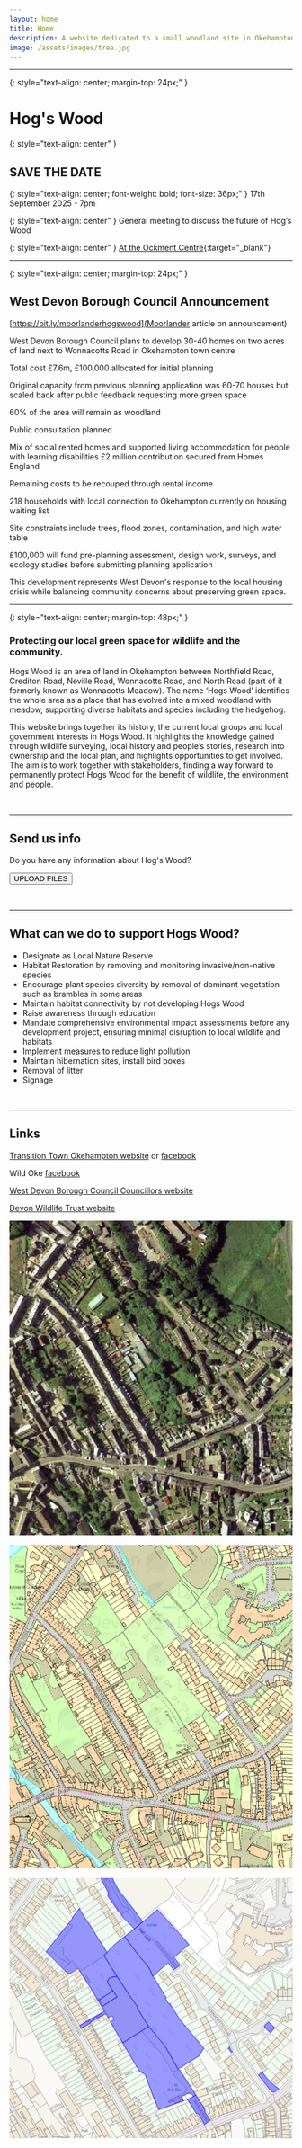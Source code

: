 ```yaml
---
layout: home
title: Home
description: A website dedicated to a small woodland site in Okehampton, Hog's Wood.
image: /assets/images/tree.jpg
---
```


---

{: style="text-align: center; margin-top: 24px;" }
# Hog's Wood

{: style="text-align: center" }
## SAVE THE DATE

{: style="text-align: center; font-weight: bold; font-size: 36px;" }
17th September 2025 - 7pm

{: style="text-align: center" }
General meeting to discuss the future of Hog’s Wood

{: style="text-align: center" }
[At the Ockment Centre](https://maps.app.goo.gl/b6FZmnv3kMpanjgP7){:target="_blank"}

---

{: style="text-align: center; margin-top: 24px;" }
## West Devon Borough Council Announcement

[https://bit.ly/moorlanderhogswood](Moorlander article on announcement)

West Devon Borough Council plans to develop 30-40 homes on two acres of land next to Wonnacotts Road in Okehampton town centre 

Total cost £7.6m, £100,000 allocated for initial planning

Original capacity from previous planning application was 60-70 houses but scaled back after public feedback requesting more green space 

60% of the area will remain as woodland

Public consultation planned 

Mix of social rented homes and supported living accommodation for people with learning disabilities 
£2 million contribution secured from Homes England 

Remaining costs to be recouped through rental income 

218 households with local connection to Okehampton currently on housing waiting list 

Site constraints include trees, flood zones, contamination, and high water table 

£100,000 will fund pre-planning assessment, design work, surveys, and ecology studies before submitting planning application 

This development represents West Devon's response to the local housing crisis while balancing community concerns about preserving green space.


---

{: style="text-align: center; margin-top: 48px;" }
### Protecting our local green space for wildlife and the community.

Hogs Wood is an area of land in Okehampton between Northfield Road, Crediton Road, Neville Road, Wonnacotts Road, and North Road (part of it formerly known as Wonnacotts Meadow). The name ‘Hogs Wood’ identifies the whole area as a place that has evolved into a mixed woodland with meadow, supporting diverse habitats and species including the hedgehog. 

This website brings together its history, the current local groups and local government interests in Hogs Wood. It highlights the knowledge gained through wildlife surveying, local history and people’s stories, research into ownership and the local plan, and highlights opportunities to get involved. The aim is to work together with stakeholders, finding a way forward to permanently protect Hogs Wood for the benefit of wildlife, the environment and people.

<br />

<hr />

## Send us info

Do you have any information about Hog's Wood? 

<button type="button" onclick="window.open('https://www.dropbox.com/request/ikF11e4zFfaoyUnv8ML5', '_blank');" command="show-modal">UPLOAD FILES</button>

<br />

<hr />

## What can we do to support Hogs Wood?

* Designate as Local Nature Reserve
* Habitat Restoration by removing and monitoring invasive/non-native species
* Encourage plant species diversity by removal of dominant vegetation such as brambles in some areas
* Maintain habitat connectivity by not developing Hogs Wood
* Raise awareness through education
* Mandate comprehensive environmental impact assessments before any development project, ensuring minimal disruption to local wildlife and habitats
* Implement measures to reduce light pollution
* Maintain hibernation sites, install bird boxes
* Removal of litter
* Signage

<br />

<hr />

## Links

[Transition Town Okehampton website](https://cagdevon.org.uk/ourgroups/transition-town-okehampton/) or [facebook](https://www.facebook.com/profile.php?id=61556834173991)

Wild Oke [facebook](https://www.facebook.com/groups/wildoke/)

[West Devon Borough Council Councillors website](https://www.westdevon.gov.uk/your-council/councillors-and-committees/your-councillors/councillors-ward)

[Devon Wildlife Trust website](https://www.devonwildlifetrust.org/)

![satellite](/assets/images/maps/satellite.jpg)

![modern-os](/assets/images/maps/modern-os.jpg)

![modern-perimeter](/assets/images/maps/modern-perimeter.jpg)
